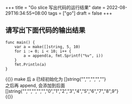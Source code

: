 +++
title = "Go slice 写出代码的运行结果"
date = 2022-08-29T16:34:55+08:00
tags = ["go"]
draft = false
+++

## 请写出下面代码的输出结果  

```
func main() {
	var a = make([]string, 5, 10)
	for i := 0; i < 10; i++ {
		a = append(a, fmt.Sprintf("%v", i))
	}
	fmt.Println(a)
}
```

{{<click-to-show>}}
make 后 a 已经初始化为 []string{"","","","",""}  
之后再 append, 会添加到后面 []string{"","","","","","0","1","2","3","4","5","6","7","8",9"}  
{{</click-to-show>}}

